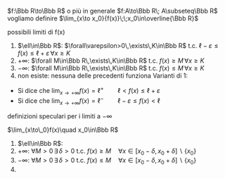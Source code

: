 $f:\Bbb R\to\Bbb R$ o più in generale $f:A\to\Bbb R\; A\subseteq\Bbb R$
vogliamo definire $\lim_{x\to x_0}{f(x)}\;\;x_0\in\overline{\Bbb R}$

possibili limiti di f(x)
1. $\ell\in\Bbb R$: $\forall\varepsilon>0\,\exists\,K\in\Bbb R$ t.c. $\ell-\varepsilon\le f(x)\le\ell+\varepsilon\,\forall x\ge K$
2. $+\infty$: $\forall M\in\Bbb R\,\exists\,K\in\Bbb R$ t.c. $f(x)\ge M \,\forall x\ge K$
3. $-\infty$: $\forall M\in\Bbb R\,\exists\,K\in\Bbb R$ t.c. $f(x)\le M \,\forall x\ge K$
4. non esiste: nessuna delle precedenti funziona
Varianti di 1: 
- Si dice che $\lim_{x\to+\infty}{f(x)}=\ell^+\qquad \ell<f(x)\le\ell+\varepsilon$
- Si dice che $\lim_{x\to+\infty}{f(x)}=\ell^-\qquad \ell-\varepsilon\le f(x)<\ell$ 

definizioni speculari per i limiti a $-\infty$

$\lim_{x\to\_0}f(x)\quad x_0\in\Bbb R$
1. $\ell\in\Bbb R$: 
2. $+\infty$: $\forall M>0\,\exists\,\delta>0$ t.c. $f(x)\ge M \quad\forall x\in[x_0-\delta,x_0+\delta]\backslash\{x_0\}$
3. $-\infty$: $\forall M>0\,\exists\,\delta>0$ t.c. $f(x)\le M \quad\forall x\in[x_0-\delta,x_0+\delta]\backslash\{x_0\}$
4.